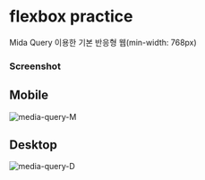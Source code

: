 # flexbox practice
Mida Query 이용한 기본 반응형 웹(min-width: 768px)

### Screenshot


## Mobile


![media-query-M](https://user-images.githubusercontent.com/68219486/88141227-246e6d00-cc2e-11ea-9412-4437911bbf4d.PNG)


## Desktop


![media-query-D](https://user-images.githubusercontent.com/68219486/88141320-5384de80-cc2e-11ea-8223-df6870ddf115.PNG)

